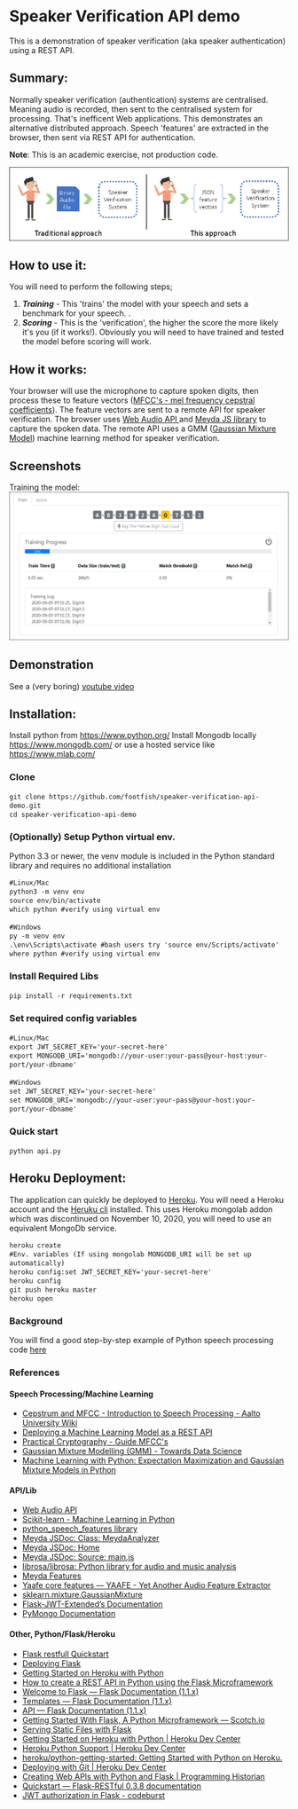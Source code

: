 # Speaker Verification API demo
This is a demonstration of speaker verification (aka speaker authentication) using a REST API.

## Summary:


Normally speaker verification (authentication) systems are centralised. Meaning audio is recorded, then sent to the centralised system for processing. That's inefficent Web applications. This demonstrates an alternative distributed approach. Speech 'features' are extracted in the browser, then sent via REST API for authentication. 

**Note**: This is an academic exercise, not production code. 

![Traditional approach vs this approach](./images/oldvnew.png)

## How to use it:
You will need to perform the following steps; 

1. ***Training*** - This 'trains' the model with your speech and sets a benchmark for your speech. . 
2. ***Scoring*** - This is the 'verification', the higher the score the more likely it's you (if it works!). Obviously you will need to have trained and tested the model before scoring will work. 

## How it works:
Your browser will use the microphone to capture spoken digits, then process these to feature vectors ([MFCC's - mel frequency cepstral coefficients](https://en.wikipedia.org/wiki/Mel-frequency_cepstrum)). The feature vectors are sent to a remote API for speaker verification. The browser uses [Web Audio API ](https://developer.mozilla.org/en-US/docs/Web/API/Web_Audio_API) and [Meyda JS library](https://meyda.js.org/guides/online-web-audio) to capture the spoken data. The remote API uses a GMM ([Gaussian Mixture Model](https://en.wikipedia.org/wiki/Mixture_model)) machine learning method for speaker verification.


## Screenshots
Training the model:
![Training screenshot](./images/training.png)

## Demonstration 
See a (very boring) [youtube video](https://youtu.be/Hd9TVjA0NCE)


## Installation:
Install python from <https://www.python.org/>
Install Mongodb locally <https://www.mongodb.com/> or use a hosted service like <https://www.mlab.com/> 

### Clone 

```
git clone https://github.com/footfish/speaker-verification-api-demo.git
cd speaker-verification-api-demo
```

### (Optionally) Setup Python virtual env. 
Python 3.3 or newer, the venv module is included in the Python standard library and requires no additional installation
```
#Linux/Mac 
python3 -m venv env
source env/bin/activate
which python #verify using virtual env

#Windows
py -m venv env
.\env\Scripts\activate #bash users try 'source env/Scripts/activate'
where python #verify using virtual env
```

### Install Required Libs 
`pip install -r requirements.txt`

### Set required config variables 
```
#Linux/Mac
export JWT_SECRET_KEY='your-secret-here'
export MONGODB_URI='mongodb://your-user:your-pass@your-host:your-port/your-dbname'

#Windows
set JWT_SECRET_KEY='your-secret-here'
set MONGODB_URI='mongodb://your-user:your-pass@your-host:your-port/your-dbname'
```

### Quick start 
`python api.py`

## Heroku Deployment:
The application can quickly be deployed to [Heroku](https://www.heroku.com/). 
You will need a Heroku account and the [Heruku cli](https://devcenter.heroku.com/articles/heroku-cli) installed. 
This uses Heroku mongolab addon which was discontinued on November 10, 2020, you will need to use an equivalent MongoDb service.

```
heroku create
#Env. variables (If using mongolab MONGODB_URI will be set up automatically)
heroku config:set JWT_SECRET_KEY='your-secret-here'
heroku config
git push heroku master
heroku open
```

### Background 
You will find a good step-by-step example of Python speech processing code [here](https://github.com/footfish/python-speechprocessing-example) 

### References 

#### Speech Processing/Machine Learning 
* [Cepstrum and MFCC - Introduction to Speech Processing - Aalto University Wiki ](https://wiki.aalto.fi/display/ITSP/Cepstrum+and+MFCC)
* [Deploying a Machine Learning Model as a REST API](https://towardsdatascience.com/deploying-a-machine-learning-model-as-a-rest-api-4a03b865c166)
* [Practical Cryptography - Guide MFCC's](http://practicalcryptography.com/miscellaneous/machine-learning/guide-mel-frequency-cepstral-coefficients-mfccs/)
* [Gaussian Mixture Modelling (GMM) - Towards Data Science ](https://towardsdatascience.com/gaussian-mixture-modelling-gmm-833c88587c7f)
* [Machine Learning with Python: Expectation Maximization and Gaussian Mixture Models in Python ](https://www.python-course.eu/expectation_maximization_and_gaussian_mixture_models.php)


#### API/Lib 
* [Web Audio API](https://www.w3.org/TR/webaudio/)
* [Scikit-learn - Machine Learning in Python](https://scikit-learn.org/)
* [python_speech_features library](https://github.com/jameslyons/python_speech_features)
* [Meyda JSDoc: Class: MeydaAnalyzer](https://meyda.js.org/reference/MeydaAnalyzer.html)
* [Meyda JSDoc: Home](https://meyda.js.org/reference/index.html)
* [Meyda JSDoc: Source: main.js](https://meyda.js.org/reference/main.js.html)
* [librosa/librosa: Python library for audio and music analysis](https://github.com/librosa/librosa)
* [Meyda Features](https://meyda.js.org/audio-features)
* [Yaafe core features — YAAFE - Yet Another Audio Feature Extractor](http://yaafe.sourceforge.net/features.html)
* [sklearn.mixture.GaussianMixture](https://scikit-learn.org/stable/modules/generated/sklearn.mixture.GaussianMixture.html)
* [Flask-JWT-Extended’s Documentation](https://flask-jwt-extended.readthedocs.io/en/stable/)
* [PyMongo Documentation](https://pymongo.readthedocs.io/en/stable/)


#### Other, Python/Flask/Heroku
* [Flask restfull Quickstart](https://flask-restful.readthedocs.io/en/latest/quickstart.html)
* [Deploying Flask](https://flask.palletsprojects.com/en/1.0.x/deploying/)
* [Getting Started on Heroku with Python](https://devcenter.heroku.com/articles/getting-started-with-python#prepare-the-app)
* [How to create a REST API in Python using the Flask Microframework](https://medium.com/the-andela-way/how-i-developed-an-api-in-python-using-flask-4e388674f1)
* [Welcome to Flask — Flask Documentation (1.1.x)](https://flask.palletsprojects.com/en/1.1.x/)
* [Templates — Flask Documentation (1.1.x) ](https://flask.palletsprojects.com/en/1.1.x/tutorial/templates/)
* [API — Flask Documentation (1.1.x) ](https://flask.palletsprojects.com/en/1.1.x/api/#flask.g)
* [Getting Started With Flask, A Python Microframework ― Scotch.io ](https://scotch.io/tutorials/getting-started-with-flask-a-python-microframework)
* [Serving Static Files with Flask ](https://stackabuse.com/serving-static-files-with-flask/)
* [Getting Started on Heroku with Python | Heroku Dev Center ](https://devcenter.heroku.com/articles/getting-started-with-python#define-a-procfile)
* [Heroku Python Support | Heroku Dev Center ](https://devcenter.heroku.com/articles/python-support)
* [heroku/python-getting-started: Getting Started with Python on Heroku. ](https://github.com/heroku/python-getting-started)
* [Deploying with Git | Heroku Dev Center ](https://devcenter.heroku.com/articles/git)
* [Creating Web APIs with Python and Flask | Programming Historian ](https://programminghistorian.org/en/lessons/creating-apis-with-python-and-flask)
* [Quickstart — Flask-RESTful 0.3.8 documentation ](https://flask-restful.readthedocs.io/en/latest/quickstart.html)
* [JWT authorization in Flask - codeburst](https://codeburst.io/jwt-authorization-in-flask-c63c1acf4eeb)


